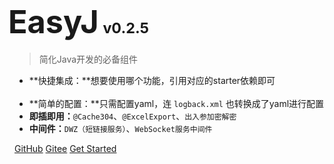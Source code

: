 <h1><b style="font-size: 180%; margin-left: -10px; font-weight: 700">EasyJ</b> <small>v0.2.5</small></h1>

> 简化Java开发的必备组件

- **快捷集成：**想要使用哪个功能，引用对应的starter依赖即可&emsp;&emsp;&emsp;&emsp;&emsp;&emsp;&nbsp;
- **简单的配置：**只需配置yaml，连 `logback.xml` 也转换成了yaml进行配置
- **即插即用：**`@Cache304`、`@ExcelExport`、`出入参加密解密`&emsp;&emsp;&emsp;&nbsp;&nbsp;
- **中间件：**`DWZ（短链接服务）`、`WebSocket服务中间件`&emsp;&emsp;&emsp;&emsp;&emsp;&emsp;&emsp;&nbsp;&nbsp;&nbsp;&nbsp;

[GitHub](https://github.com/easyj-projects)
[Gitee](https://gitee.com/easyj-projects)
[Get Started](#/?id=标题1)